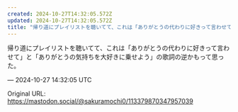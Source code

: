 ```yaml
---
created: 2024-10-27T14:32:05.572Z
updated: 2024-10-27T14:32:05.572Z
title: "帰り道にプレイリストを聴いてて、これは「ありがとうの代わりに好きって言わせて」と「ありがとうの気持ちを大好きに乗せよう」の歌詞の逆かもって思った。[...]"
---
```


<p>帰り道にプレイリストを聴いてて、これは「ありがとうの代わりに好きって言わせて」と「ありがとうの気持ちを大好きに乗せよう」の歌詞の逆かもって思った。</p>

&mdash; 2024-10-27 14:32:05 UTC

Original URL: https://mastodon.social/@sakuramochi0/113379870347957039
